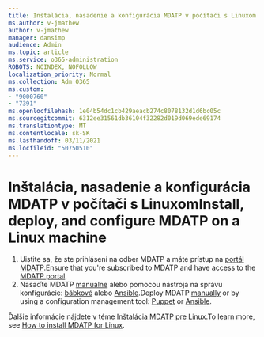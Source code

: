 ```yaml
---
title: Inštalácia, nasadenie a konfigurácia MDATP v počítači s Linuxom
ms.author: v-jmathew
author: v-jmathew
manager: dansimp
audience: Admin
ms.topic: article
ms.service: o365-administration
ROBOTS: NOINDEX, NOFOLLOW
localization_priority: Normal
ms.collection: Adm_O365
ms.custom:
- "9000760"
- "7391"
ms.openlocfilehash: 1e04b54dc1cb429aeacb274c8078132d1d6bc05c
ms.sourcegitcommit: 6312ee31561db36104f32282d019d069ede69174
ms.translationtype: MT
ms.contentlocale: sk-SK
ms.lasthandoff: 03/11/2021
ms.locfileid: "50750510"
---
```

# <a name="install-deploy-and-configure-mdatp-on-a-linux-machine"></a><span data-ttu-id="d0f59-102">Inštalácia, nasadenie a konfigurácia MDATP v počítači s Linuxom</span><span class="sxs-lookup"><span data-stu-id="d0f59-102">Install, deploy, and configure MDATP on a Linux machine</span></span>

1. <span data-ttu-id="d0f59-103">Uistite sa, že ste prihlásení na odber MDATP a máte prístup na [portál MDATP](https://go.microsoft.com/fwlink/?linkid=2144512).</span><span class="sxs-lookup"><span data-stu-id="d0f59-103">Ensure that you're subscribed to MDATP and have access to the [MDATP portal](https://go.microsoft.com/fwlink/?linkid=2144512).</span></span>
2. <span data-ttu-id="d0f59-104">Nasaďte MDATP [manuálne](https://go.microsoft.com/fwlink/?linkid=2144809) alebo pomocou nástroja na správu konfigurácie: [bábkové](https://go.microsoft.com/fwlink/?linkid=2144715) alebo [Ansible](https://go.microsoft.com/fwlink/?linkid=2144716).</span><span class="sxs-lookup"><span data-stu-id="d0f59-104">Deploy MDATP [manually](https://go.microsoft.com/fwlink/?linkid=2144809) or by using a configuration management tool: [Puppet](https://go.microsoft.com/fwlink/?linkid=2144715) or [Ansible](https://go.microsoft.com/fwlink/?linkid=2144716).</span></span>

<span data-ttu-id="d0f59-105">Ďalšie informácie nájdete v téme [Inštalácia MDATP pre Linux](https://go.microsoft.com/fwlink/?linkid=2144717).</span><span class="sxs-lookup"><span data-stu-id="d0f59-105">To learn more, see [How to install MDATP for Linux](https://go.microsoft.com/fwlink/?linkid=2144717).</span></span>
